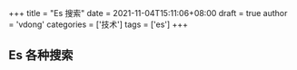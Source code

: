 +++
title = "Es 搜索"
date = 2021-11-04T15:11:06+08:00
draft = true
author = 'vdong'
categories = ['技术']
tags = ['es']
+++

## Es 各种搜索

